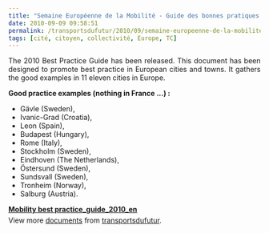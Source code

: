 ```yaml
---
title: "Semaine Européenne de la Mobilité - Guide des bonnes pratiques 2010"
date: 2010-09-09 09:58:51
permalink: /transportsdufutur/2010/09/semaine-europeenne-de-la-mobilite-guide-des-bonnes-pratiques-2010.html
tags: [cité, citoyen, collectivité, Europe, TC]
---
```


<p style="text-align: justify">The 2010 Best Practice Guide has been released. This document has been designed to promote best practice in European cities and towns. It gathers the good examples in 11 eleven cities in Europe.</p> <p style="text-align: justify"><strong>Good practice examples (nothing in France ...) :</strong></p> <ul> <li>Gävle (Sweden),</li> <li>Ivanic-Grad (Croatia),</li> <li>Leon (Spain),</li> <li>Budapest (Hungary),</li> <li>Rome (Italy),</li> <li>Stockholm (Sweden),</li> <li>Eindhoven (The Netherlands),</li> <li>Östersund (Sweden),</li> <li>Sundsvall (Sweden),</li> <li>Tronheim (Norway),</li> <li>Salburg (Austria).</li> </ul> <div id="__ss_5161640" style="width: 477px"><strong style="margin: 12px 0 4px"><a href="http://www.slideshare.net/transportsdufutur/mobility-best-practiceguide2010en" title="Mobility best practice_guide_2010_en">Mobility best practice_guide_2010_en</a></strong>        <div style="padding: 5px 0 12px">View more <a href="http://www.slideshare.net/">documents</a> from <a href="http://www.slideshare.net/transportsdufutur">transportsdufutur</a>.</div> </div>
